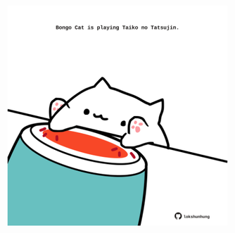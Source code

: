 <!-- built at 13/02/2021, 19:01:16 UTC -->
<p align="center">
  <img width="500" height="500" src="./ReadmeImage.svg">
</p>

